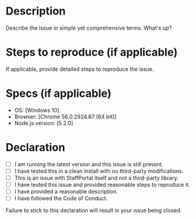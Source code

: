 # Description

Describe the issue in simple yet comprehensive terms. What's up?

# Steps to reproduce (if applicable)

If applicable, provide detailed steps to reproduce the issue.

# Specs (if applicable)

- OS: [Windows 10]
- Browser: [Chrome 56.0.2924.87 (64 bit)]
- Node.js version: [5.2.0]

# Declaration

- [ ] I am running the latest version and this issue is still present.
- [ ] I have tested this in a clean install with no third-party modifications.
- [ ] This is an issue with StaffPortal itself and not a third-party library.
- [ ] I have tested this issue and provided reasonable steps to reproduce it.
- [ ] I have provided a reasonable description.
- [ ] I have followed the Code of Conduct.

Failure to stick to this declaration will result in your issue being closed.

